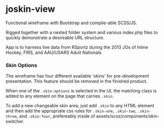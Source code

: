 joskin-view
===========

Functional wireframe with Bootstrap and compile-able SCSS/JS.  

Rigged together with a nested folder system and various index.php files to quickly demonstrate a desireable URL structure.

App is to harness live data from RSportz during the 2013 JOs of Inline Hockey, FIRS, and AAU/USARS Adult Nationals

### Skin Options
The wireframe has four different available 'skins' for pre-development presentation.  This feature should be removed in the finished product.

When one of the `.skin-options` is selected in the UI, the matching class is added to any element on the page that carries `.skin`.

To add a new changeable skin area, just add `.skin` to any HTML element and then add the appropriate css rules for `.skin-one`, `.skin-two`, `.skin-three`, and `.skin-four`, prefereably inside of assets/scss/components/skin-switcher.

